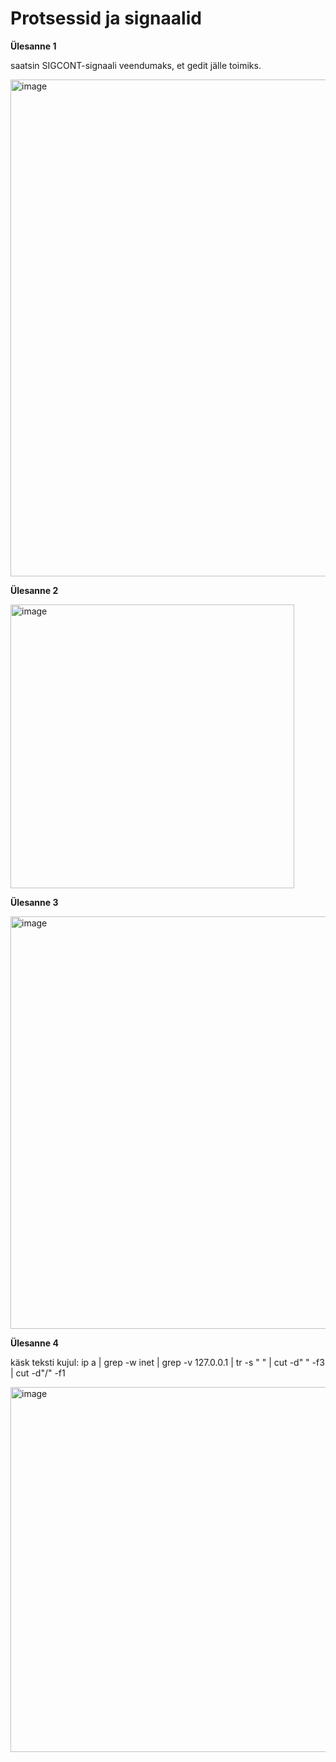 # Protsessid ja signaalid


**Ülesanne 1**

saatsin SIGCONT-signaali veendumaks, et gedit jälle toimiks.

<img width="795" alt="image" src="https://github.com/riikaseeba/opsys2023/assets/144622934/f1879d75-7f64-4838-a11d-0f5ab80845bc">


**Ülesanne 2**

<img width="454" alt="image" src="https://github.com/riikaseeba/opsys2023/assets/144622934/c91dbebb-8bc0-4ea5-b002-fc96fb1c831b">


**Ülesanne 3**

<img width="660" alt="image" src="https://github.com/riikaseeba/opsys2023/assets/144622934/2003e293-bea4-4800-a403-4aa9ce3f41d9">

**Ülesanne 4**

käsk teksti kujul: 
ip a | grep -w inet | grep -v 127.0.0.1 | tr -s " " | cut -d" " -f3 | cut -d"/" -f1

<img width="584" alt="image" src="https://github.com/riikaseeba/opsys2023/assets/144622934/97dfe36f-6c68-47f4-998f-2d2efdc8846b">
